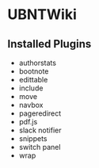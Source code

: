 # UBNTWiki

## Installed Plugins

+ authorstats
+ bootnote
+ edittable
+ include
+ move
+ navbox
+ pageredirect
+ pdf.js
+ slack notifier
+ snippets
+ switch panel
+ wrap
